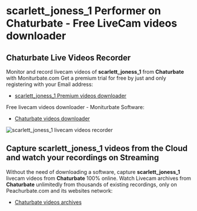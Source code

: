 # scarlett_joness_1 Performer on Chaturbate - Free LiveCam videos downloader

## Chaturbate Live Videos Recorder

Monitor and record livecam videos of **scarlett_joness_1** from **Chaturbate** with Moniturbate.com
Get a premium trial for free by just and only registering with your Email address:
* [scarlett_joness_1 Premium videos downloader](https://moniturbate.com/request-demo-licence-key.html)

Free livecam videos downloader - Moniturbate Software:
* [Chaturbate videos downloader](https://moniturbate.com/moniturbate-download-software.html)

![scarlett_joness_1 livecam videos recorder](https://peachurnet.com/templates/moniturbate-software.png)


## Capture scarlett_joness_1 videos from the Cloud and watch your recordings on Streaming

Without the need of downloading a software, capture **scarlett_joness_1** livecam videos from **Chaturbate** 100% online.
Watch Livecam archives from **Chaturbate** unlimitedly from thousands of existing recordings, only on Peachurbate.com and its websites network:
* [Chaturbate videos archives](https://peachurnet.com/)